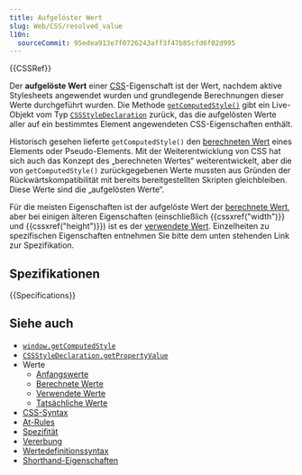 ```yaml
---
title: Aufgelöster Wert
slug: Web/CSS/resolved_value
l10n:
  sourceCommit: 95edea913e7f0726243aff3f47b85cfd6f02d995
---
```


{{CSSRef}}

Der **aufgelöste Wert** einer [CSS](/de/docs/Web/CSS)-Eigenschaft ist der Wert, nachdem aktive Stylesheets angewendet wurden und grundlegende Berechnungen dieser Werte durchgeführt wurden. Die Methode [`getComputedStyle()`](/de/docs/Web/API/Window/getComputedStyle) gibt ein Live-Objekt vom Typ [`CSSStyleDeclaration`](/de/docs/Web/API/CSSStyleDeclaration) zurück, das die aufgelösten Werte aller auf ein bestimmtes Element angewendeten CSS-Eigenschaften enthält.

Historisch gesehen lieferte `getComputedStyle()` den [berechneten Wert](/de/docs/Web/CSS/CSS_cascade/Value_processing#computed_value) eines Elements oder Pseudo-Elements. Mit der Weiterentwicklung von CSS hat sich auch das Konzept des „berechneten Wertes“ weiterentwickelt, aber die von `getComputedStyle()` zurückgegebenen Werte mussten aus Gründen der Rückwärtskompatibilität mit bereits bereitgestellten Skripten gleichbleiben. Diese Werte sind die „aufgelösten Werte“.

Für die meisten Eigenschaften ist der aufgelöste Wert der [berechnete Wert](/de/docs/Web/CSS/CSS_cascade/Value_processing#computed_value), aber bei einigen älteren Eigenschaften (einschließlich {{cssxref("width")}} und {{cssxref("height")}}) ist es der [verwendete Wert](/de/docs/Web/CSS/CSS_cascade/Value_processing#used_value). Einzelheiten zu spezifischen Eigenschaften entnehmen Sie bitte dem unten stehenden Link zur Spezifikation.

## Spezifikationen

{{Specifications}}

## Siehe auch

- [`window.getComputedStyle`](/de/docs/Web/API/Window/getComputedStyle)
- [`CSSStyleDeclaration.getPropertyValue`](/de/docs/Web/API/CSSStyleDeclaration/getPropertyValue)
- Werte
  - [Anfangswerte](/de/docs/Web/CSS/CSS_cascade/Value_processing#initial_value)
  - [Berechnete Werte](/de/docs/Web/CSS/CSS_cascade/Value_processing#computed_value)
  - [Verwendete Werte](/de/docs/Web/CSS/CSS_cascade/Value_processing#used_value)
  - [Tatsächliche Werte](/de/docs/Web/CSS/CSS_cascade/Value_processing#actual_value)
- [CSS-Syntax](/de/docs/Web/CSS/CSS_syntax/Syntax)
- [At-Rules](/de/docs/Web/CSS/CSS_syntax/At-rule)
- [Spezifität](/de/docs/Web/CSS/CSS_cascade/Specificity)
- [Vererbung](/de/docs/Web/CSS/CSS_cascade/Inheritance)
- [Wertedefinitionssyntax](/de/docs/Web/CSS/CSS_Values_and_Units/Value_definition_syntax)
- [Shorthand-Eigenschaften](/de/docs/Web/CSS/CSS_cascade/Shorthand_properties)
